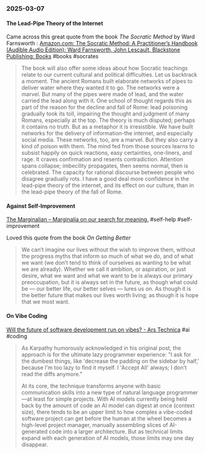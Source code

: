 ### 2025-03-07
#### The Lead-Pipe Theory of the Internet
Came across this great quote from the book _The Socratic Method_ by Ward Farnsworth : [Amazon.com: The Socratic Method: A Practitioner’s Handbook (Audible Audio Edition): Ward Farnsworth, John Lescault, Blackstone Publishing: Books](https://www.amazon.com/dp/B0954XFJ4R) #books #socrates

> The book will also offer some ideas about how Socratic teachings relate to our current cultural and political difficulties. Let us backtrack a moment. The ancient Romans built elaborate networks of pipes to deliver water where they wanted it to go. The networks were a marvel. But many of the pipes were made of lead, and the water carried the lead along with it. One school of thought regards this as part of the reason for the decline and fall of Rome: lead poisoning gradually took its toll, impairing the thought and judgment of many Romans, especially at the top. The theory is much disputed; perhaps it contains no truth. But as a metaphor it is irresistible. We have built networks for the delivery of information-the internet, and especially social media. These networks, too, are a marvel. But they also carry a kind of poison with them. The mind fed from those sources learns to subsist happily on quick reactions, easy certainties, one-liners, and rage. It craves confirmation and resents contradiction. Attention spans collapse; imbecility propagates, then seems normal, then is celebrated. The capacity for rational discourse between people who disagree gradually rots. I have a good deal more confidence in the lead-pipe theory of the internet, and its effect on our culture, than in the lead-pipe theory of the fall of Rome.


#### Against Self-Improvement
[The Marginalian – Marginalia on our search for meaning.](https://www.themarginalian.org/) #self-help #self-improvement 

Loved this quote from the book _On Getting Better_

> We can’t imagine our lives without the wish to improve them, without the progress myths that inform so much of what we do, and of what we want (we don’t tend to think of ourselves as wanting to be what we are already). Whether we call it ambition, or aspiration, or just desire, what we want and what we want to be is always our primary preoccupation, but it is always set in the future, as though what could be — our better life, our better selves — lures us on. As though it is the better future that makes our lives worth living; as though it is hope that we most want.

#### On Vibe Coding
[Will the future of software development run on vibes? - Ars Technica](https://arstechnica.com/ai/2025/03/is-vibe-coding-with-ai-gnarly-or-reckless-maybe-some-of-both/) #ai #coding 

> As Karpathy humorously acknowledged in his original post, the approach is for the ultimate lazy programmer experience: "I ask for the dumbest things, like 'decrease the padding on the sidebar by half,' because I'm too lazy to find it myself. I 'Accept All' always; I don't read the diffs anymore."
> 
> At its core, the technique transforms anyone with basic communication skills into a new type of natural language programmer—at least for simple projects. With AI models currently being held back by the amount of code an AI model can digest at once (context size), there tends to be an upper limit to how complex a vibe-coded software project can get before the human at the wheel becomes a high-level project manager, manually assembling slices of AI-generated code into a larger architecture. But as technical limits expand with each generation of AI models, those limits may one day disappear.